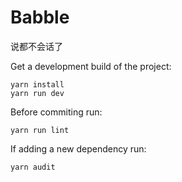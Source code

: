 # Babble

说都不会话了

Get a development build of the project:

```
yarn install
yarn run dev
```

Before commiting run:

```
yarn run lint
```

If adding a new dependency run:

```
yarn audit
```
